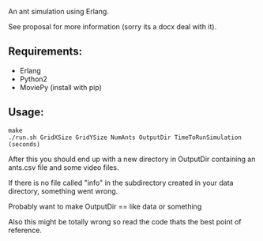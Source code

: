 An ant simulation using Erlang.

See proposal for more information (sorry its a docx deal with it).

Requirements:
------------
- Erlang
- Python2
- MoviePy (install with pip)

Usage:
-----
```
make
./run.sh GridXSize GridYSize NumAnts OutputDir TimeToRunSimulation (seconds)
```

After this you should end up with a new directory in OutputDir containing an
ants.csv file and some video files.

If there is no file called "info" in the subdirectory created in your data
directory, something went wrong.

Probably want to make OutputDir == like data or something

Also this might be totally wrong so read the code thats the best point of
reference.
